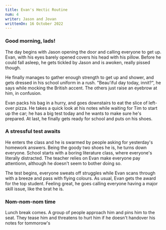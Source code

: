 ```yaml
---
title: Evan's Hectic Routine
num: 4
writer: Jason and Jovan
writtenOn: 16 October 2022
---
```


### Good morning, lads!

The day begins with Jason opening the door and calling everyone to get up. Evan, with his eyes barely opened covers his head with his pillow. Before he could fall asleep, he gets tickled by Jason and is awoken, really pissed though.

He finally manages to gather enough strength to get up and shower, and gets dressed in his school uniform in a rush. "Beau'iful day today, innit?", he says while mocking the British accent. The others just raise an eyebrow at him, in confusion.

Evan packs his bag in a hurry, and goes downstairs to eat the slice of left-over pizza. He takes a quick look at his notes while waiting for Tim to start up the car; he has a big test today and he wants to make sure he's prepared. At last, he finally gets ready for school and puts on his shoes.

### A stressful test awaits

He enters the class and he is swarmed by people asking for yesterday's homework answers. Being the goody two shoes he is, he turns down everyone. School starts with a boring literature class, where everyone's literally distracted. The teacher relies on Evan make everyone pay attentionn, although he doesn't seem to bother doing so.

The test begins, everyone sweats off struggles while Evan scans through with a breeze and pass with flying colours. As usual, Evan gets the award for the top student. Feeling great, he goes calling everyone having a major skill issue, like the brat he is.

### Nom-nom-nom time

Lunch break comes. A group of people approach him and pins him to the seat. They tease him and threatens to hurt him if he doesn't handover his notes for tommorow's

<!--
come back th ny s. mom
play games and do homework
walk dog at 5
come home at 6 and shower
eat at 7
pack my shit for the next day of school
then sleep 8 30 -->
